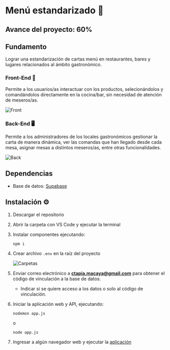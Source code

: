 # Menú estandarizado 📖


## Avance del proyecto: 60%

## Fundamento
Lograr una estandarización de cartas menú en restaurantes, bares y lugares relacionados al ámbito gastronómico.

### Front-End 📱
Permite a los usuarios/as interactuar con los productos, selecionándolos y comandándolos directamente en la cocina/bar, sin necesidad de atención de meseros/as.

![Front](https://user-images.githubusercontent.com/19751976/235373866-fa9f133b-a4fa-4be4-84b5-16b3f749ac71.png)


### Back-End 🖥️
Permite a los administradores de los locales gastronómicos gestionar la carta de manera dinámica, ver las comandas que han llegado desde cada mesa, asignar mesas a distintos meseros/as, entre otras funcionalidades.

![Back](https://user-images.githubusercontent.com/19751976/235373874-c2d64bda-eecf-4e49-a42c-6093a4c381a1.png)






## Dependencias
- Base de datos: [Supabase](https://supabase.com/)




## Instalación ⚙️

1. Descargar el repositorio



2. Abrir la carpeta con VS Code y ejecutar la terminal



3. Instalar componentes ejecutando:

    ```
    npm i
    ```



4. Crear archivo `.env` en la raíz del proyecto

    ![Carpetas](https://user-images.githubusercontent.com/19751976/235373331-ff085b6a-8625-4e11-9d3c-7420e127b87e.png)



5. Enviar correo electrónico a **ctapia.macaya@gmail.com** para obtener el código de vinculación a la base de datos. 
    - Indicar si se quiere acceso a los datos o solo al código de vinculación.



6. Iniciar la aplicación web y API, ejecutando:
    ```
    nodemon app.js
    ```
    o
    ```
    node app.js
    ```

7. Ingresar a algún navegador web y ejecutar la [aplicación](http://localhost:3000/)
